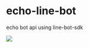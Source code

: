 # echo-line-bot
echo bot api using line-bot-sdk


![](https://firebasestorage.googleapis.com/v0/b/line-bot-5a2a7.appspot.com/o/Screen%20Shot%202563-07-20%20at%2000.48.27.png?alt=media&token=ad21af22-3661-4b97-996f-7ad64708aad0)
